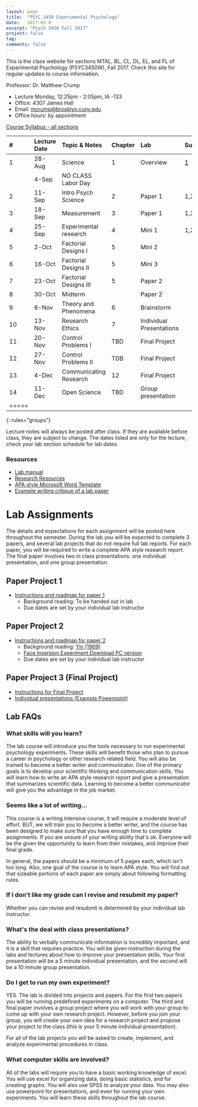 ```yaml
---
layout: page
title:  "PSYC 3450 Experimental Psychology"
date:   2017-03-8
excerpt: "Psych 3450 Fall 2017"
project: false
tag:
comments: false
---
```

This is the class website for sections MTAL, BL, CL, DL, EL, and FL of Experimental Psychology (PSYC3450W), Fall 2017. Check this site for regular updates to course information.

Professor: Dr. Matthew Crump

- Lecture Monday, 12:25pm - 2:05pm, IA -133
- Office: 4307 James Hall
- Email: mcrump@brooklyn.cuny.edu
- Office hours: by appointment

[Course Syllabus - all sections](https://crumplab.github.io/courses/experimentalFall2017/syllabus)


|#|	Lecture Date|	Topic & Notes|	Chapter| Lab| Supplemental |
|:--|:--|:--|:--|:-- |:--|
|1|	28-Aug|	Science|	1|Overview|[1](http://science.sciencemag.org/content/349/6251/aac4716)|
||4-Sep	|NO CLASS Labor Day	||||
|2|	11-Sep|	Intro Psych Science|	2|Paper 1|1,2|
|3|	18-Sep|	Measurement	|3|Paper 1|1,2,3|
|4|	25-Sep|	Experimental research|	4|Mini 1|1,2|
|5|	2-Oct |	Factorial Designs I|	5|Mini 2||
|6|16-Oct	|Factorial Designs II|	5|Mini 3||
|7|23-Oct	|Factorial Designs III|	5|Paper 2||
|8|30-Oct	|Midterm| |Paper 2||
|9|6-Nov	|Theory and Phenomena|6|Brainstorm||
|10|13-Nov	|Research Ethics|7|Individual Presentations||
|11|20-Nov	|Control Problems I|TBD|Final Project||
|12|27-Nov	|Control Problems II|TDB|Final Project||
|13|4-Dec	|Communicating Research|12|Final Project||
|14|11-Dec	|Open Science| TBD |Group presentation||
|=====
{: rules="groups"}

Lecture notes will always be posted after class. If they are available before class, they are subject to change. The dates listed are only for the lecture, check your lab section schedule for lab dates.

### Resources

* [Lab manual](https://dl.dropboxusercontent.com/u/14462007/ExpPsych/Lab%20Manual.pdf)
* [Research Resources](https://crumplab.github.io/courses/experimentalFall2017/researchresources)
* [APA style Microsoft Word Template](https://dl.dropboxusercontent.com/u/14462007/ExpPsych/lab/APAtemplate.docx)
* [Example writing critique of a lab paper](https://crumplab.github.io/courses/experimentalFall2017/samplepaper)

# Lab Assignments

The details and expectations for each assignment will be posted here throughout the semester. During the lab you will be expected to complete 3 papers, and several lab projects that do not require full lab reports. For each paper, you will be required to write a complete APA style research report. The final paper involves two in class presentations: one individual presentation, and one group presentation.

## Paper Project 1         
* [Instructions and roadmap for paper 1](https://crumplab.github.io/courses/experimentalFall2017/paper1)
  * Background reading: To be handed out in lab
  * Due dates are set by your individual lab instructor

## Paper Project 2
* [Instructions and roadmap for paper 2](https://crumplab.github.io/courses/experimentalFall2017/paper2)
  * Background reading: [Yin (1969)](https://dl.dropboxusercontent.com/u/14462007/ExpPsych/pdfs/5%20Yin%201969.pdf)
  * [ Face Inversion Experiment Download PC version](https://dl.dropboxusercontent.com/u/14462007/ExpPsych/Lab2.zip)
  * Due dates are set by your individual lab instructor

## Paper Project 3 (Final Project)
* [Instructions for Final Project](https://crumplab.github.io/courses/experimentalFall2017/paper3)
* [Individual presentations (Example Powerpoint)]()

## Lab FAQs

### What skills will you learn?
The lab course will introduce you the tools necessary to run experimental psychology experiments. These skills will benefit those who plan to pursue a career in psychology or other research related field. You will also be trained to become a better writer and communicator. One of the primary goals is to develop your scientific thinking and communication skills. You will learn how to write an APA style research report and give a presentation that summarizes scientific data. Learning to become a better communicator will give you the advantage in the job market.

### Seems like a lot of writing...
This course is a writing intensive course, it will require a moderate level of effort. BUT, we will train you to become a better writer, and the course has been designed to make sure that you have enough time to complete assignments. If you are unsure of your writing ability that's ok. Everyone will be the given the opportunity to learn from their mistakes, and improve their final grade.  

In general, the papers should be a minimum of 5 pages each, which isn't too long. Also, one goal of the course is to learn APA style. You will find out that sizeable portions of each paper are simply about following formatting rules.

### If I don't like my grade can I revise and resubmit my paper?
Whether you can revise and resubmit is determined by your individual lab instructor.

### What's the deal with class presentations?
The ability to verbally communicate information is incredibly important, and it is a skill that requires practice. You will be given instruction during the labs and lectures about how to improve your presentation skills. Your first presentation will be a 5 minute individual presentation, and the second will be a 10 minute group presentation.

### Do I get to run my own experiment?
YES. The lab is divided into projects and papers. For the first two papers you will be running predefined experiments on a computer. The third and final paper involves a group project where you will work with your group to come up with your own research project. However, before you join your group, you will create your own idea for a research project and propose your project to the class (this is your 5 minute individual presentation).

For all of the lab projects you will be asked to create, implement, and analyze experimental procedures in class.

### What computer skills are involved?
All of the labs will require you to have a basic working knowledge of excel. You will use excel for organizing data, doing basic statistics, and for creating graphs. You will also use SPSS to analyze your data. You may also use powerpoint for presentations, and even for running your own experiments. You will learn these skills throughout the lab course.
